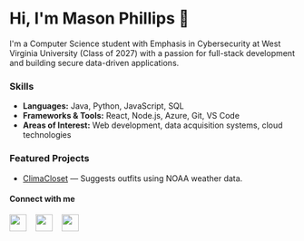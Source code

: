# Hi, I'm Mason Phillips 👋

I'm a Computer Science student with Emphasis in Cybersecurity at West Virginia University (Class of 2027) with a passion for full-stack development and building secure data-driven applications.

### Skills
- **Languages:** Java, Python, JavaScript, SQL
- **Frameworks & Tools:** React, Node.js, Azure, Git, VS Code
- **Areas of Interest:** Web development, data acquisition systems, cloud technologies

### Featured Projects
- [ClimaCloset](https://github.com/WVU-CS330-2024-08-Group02/ClimaCloset) — Suggests outfits using NOAA weather data.

#### Connect with me
<a href="mailto:yourname@gmail.com"><img src="https://img.icons8.com/color/48/000000/gmail-new.png" width="30"/></a>&nbsp;&nbsp;&nbsp;&nbsp;<a href="https://www.linkedin.com/in/mp4dev"><img src="https://upload.wikimedia.org/wikipedia/commons/8/81/LinkedIn_icon.svg" width="30"/></a>&nbsp;&nbsp;&nbsp;&nbsp;<a href="https://app.joinhandshake.com/profiles/mp4"><img src="https://careers.wisc.edu/wp-content/uploads/sites/60/2024/04/9098193ee8ace4a0774b29484c80794a4c3cff55-1.png" width="30"/></a>